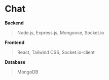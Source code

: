 # Chat

**Backend**

>Node.js, Express.js, Mongoose, Socket.io

**Frontend**

>React, Tailwind CSS, Socket.io-client

**Database**

>MongoDB
